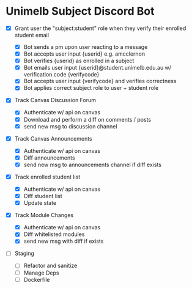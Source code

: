 # Unimelb Subject Discord Bot

-   [x] Grant user the "subject:student" role when they verify their enrolled student email

    -   [x] Bot sends a pm upon user reacting to a message
    -   [x] Bot accepts user input {userid} e.g. amcclernon
    -   [x] Bot verifies {userid} as enrolled in a subject
    -   [x] Bot emails user input {userid}@student.unimelb.edu.au w/ verification code {verifycode}
    -   [x] Bot accepts user input {verifycode} and verifies correctness
    -   [x] Bot applies correct subject role to user + student role

-   [x] Track Canvas Discussion Forum

    -   [x] Authenticate w/ api on canvas
    -   [x] Download and perform a diff on comments / posts
    -   [x] send new msg to discussion channel

-   [x] Track Canvas Announcements

    -   [x] Authenticate w/ api on canvas
    -   [x] Diff announcements
    -   [x] send new msg to announcements channel if diff exists

-   [x] Track enrolled student list

    -   [x] Authenticate w/ api on canvas
    -   [x] Diff student list
    -   [x] Update state

-   [x] Track Module Changes

    -   [x] Authenticate w/ api on canvas
    -   [x] Diff whitelisted modules
    -   [x] send new msg with diff if exists

-   [ ] Staging

    -   [ ] Refactor and sanitize
    -   [ ] Manage Deps
    -   [ ] Dockerfile
